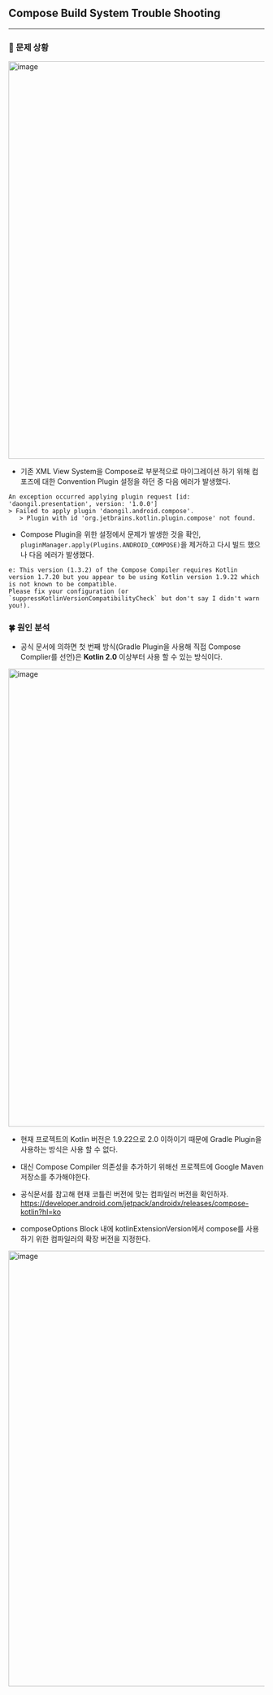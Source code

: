 ## Compose Build System Trouble Shooting
<hr/>

### 📌 문제 상황
<img width="782" alt="image" src="https://github.com/user-attachments/assets/2bad3e51-962a-4e01-88e2-20e4256fb05b" />
<br/>

- 기존 XML View System을 Compose로 부분적으로 마이그레이션 하기 위해 컴포즈에 대한 Convention Plugin 설정을 하던 중 다음 에러가 발생했다.
```
An exception occurred applying plugin request [id: 'daongil.presentation', version: '1.0.0']
> Failed to apply plugin 'daongil.android.compose'.
   > Plugin with id 'org.jetbrains.kotlin.plugin.compose' not found.

```
- Compose Plugin을 위한 설정에서 문제가 발생한 것을 확인, ```pluginManager.apply(Plugins.ANDROID_COMPOSE)```을 제거하고 다시 빌드 했으나 다음 에러가 발생했다.
```
e: This version (1.3.2) of the Compose Compiler requires Kotlin version 1.7.20 but you appear to be using Kotlin version 1.9.22 which is not known to be compatible.
Please fix your configuration (or `suppressKotlinVersionCompatibilityCheck` but don't say I didn't warn you!).
```

### 🍀 원인 분석
- 공식 문서에 의하면 첫 번째 방식(Gradle Plugin을 사용해 직접 Compose Complier를 선언)은 **Kotlin 2.0** 이상부터 사용 할 수 있는 방식이다.
<img width="901" alt="image" src="https://github.com/user-attachments/assets/8fb47b9b-ad74-4fdf-891e-d3adea916975" />

- 현재 프로젝트의 Kotlin 버전은 1.9.22으로 2.0 이하이기 때문에 Gradle Plugin을 사용하는 방식은 사용 할 수 없다.
- 대신 Compose Compiler 의존성을 추가하기 위해선 프로젝트에 Google Maven 저장소를 추가해야한다.
- 공식문서를 참고해 현재 코틀린 버전에 맞는 컴파일러 버전을 확인하자.
https://developer.android.com/jetpack/androidx/releases/compose-kotlin?hl=ko

- composeOptions Block 내에 kotlinExtensionVersion에서 compose를 사용하기 위한 컴파일러의 확장 버전을 지정한다.
<img width="857" alt="image" src="https://github.com/user-attachments/assets/8285fb5f-4e6e-4457-b976-9e69503c136c" />
